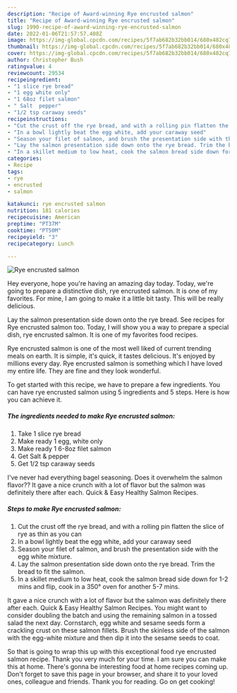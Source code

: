 ```yaml
---
description: "Recipe of Award-winning Rye encrusted salmon"
title: "Recipe of Award-winning Rye encrusted salmon"
slug: 1990-recipe-of-award-winning-rye-encrusted-salmon
date: 2022-01-06T21:57:57.408Z
image: https://img-global.cpcdn.com/recipes/5f7ab682b32bb014/680x482cq70/rye-encrusted-salmon-recipe-main-photo.jpg
thumbnail: https://img-global.cpcdn.com/recipes/5f7ab682b32bb014/680x482cq70/rye-encrusted-salmon-recipe-main-photo.jpg
cover: https://img-global.cpcdn.com/recipes/5f7ab682b32bb014/680x482cq70/rye-encrusted-salmon-recipe-main-photo.jpg
author: Christopher Bush
ratingvalue: 4
reviewcount: 29534
recipeingredient:
- "1 slice rye bread"
- "1 egg white only"
- "1 68oz filet salmon"
- " Salt  pepper"
- "1/2 tsp caraway seeds"
recipeinstructions:
- "Cut the crust off the rye bread, and with a rolling pin flatten the slice of rye as thin as you can"
- "In a bowl lightly beat the egg white, add your caraway seed"
- "Season your filet of salmon, and brush the presentation side with the egg white mixture."
- "Lay the salmon presentation side down onto the rye bread. Trim the bread to fit the salmon."
- "In a skillet medium to low heat, cook the salmon bread side down for 1-2 mins and flip, cook in a 350° oven for another 5-7 mins."
categories:
- Recipe
tags:
- rye
- encrusted
- salmon

katakunci: rye encrusted salmon 
nutrition: 181 calories
recipecuisine: American
preptime: "PT37M"
cooktime: "PT50M"
recipeyield: "3"
recipecategory: Lunch

---
```



![Rye encrusted salmon](https://img-global.cpcdn.com/recipes/5f7ab682b32bb014/680x482cq70/rye-encrusted-salmon-recipe-main-photo.jpg)

Hey everyone, hope you're having an amazing day today. Today, we're going to prepare a distinctive dish, rye encrusted salmon. It is one of my favorites. For mine, I am going to make it a little bit tasty. This will be really delicious.

Lay the salmon presentation side down onto the rye bread. See recipes for Rye encrusted salmon too. Today, I will show you a way to prepare a special dish, rye encrusted salmon. It is one of my favorites food recipes.

Rye encrusted salmon is one of the most well liked of current trending meals on earth. It is simple, it's quick, it tastes delicious. It's enjoyed by millions every day. Rye encrusted salmon is something which I have loved my entire life. They are fine and they look wonderful.


To get started with this recipe, we have to prepare a few ingredients. You can have rye encrusted salmon using 5 ingredients and 5 steps. Here is how you can achieve it.

<!--inarticleads1-->

##### The ingredients needed to make Rye encrusted salmon:

1. Take 1 slice rye bread
1. Make ready 1 egg, white only
1. Make ready 1 6-8oz filet salmon
1. Get  Salt &amp; pepper
1. Get 1/2 tsp caraway seeds


I&#39;ve never had everything bagel seasoning. Does it overwhelm the salmon flavor?? It gave a nice crunch with a lot of flavor but the salmon was definitely there after each. Quick &amp; Easy Healthy Salmon Recipes. 

<!--inarticleads2-->

##### Steps to make Rye encrusted salmon:

1. Cut the crust off the rye bread, and with a rolling pin flatten the slice of rye as thin as you can
1. In a bowl lightly beat the egg white, add your caraway seed
1. Season your filet of salmon, and brush the presentation side with the egg white mixture.
1. Lay the salmon presentation side down onto the rye bread. Trim the bread to fit the salmon.
1. In a skillet medium to low heat, cook the salmon bread side down for 1-2 mins and flip, cook in a 350° oven for another 5-7 mins.


It gave a nice crunch with a lot of flavor but the salmon was definitely there after each. Quick &amp; Easy Healthy Salmon Recipes. You might want to consider doubling the batch and using the remaining salmon in a tossed salad the next day. Cornstarch, egg white and sesame seeds form a crackling crust on these salmon fillets. Brush the skinless side of the salmon with the egg-white mixture and then dip it into the sesame seeds to coat. 

So that is going to wrap this up with this exceptional food rye encrusted salmon recipe. Thank you very much for your time. I am sure you can make this at home. There's gonna be interesting food at home recipes coming up. Don't forget to save this page in your browser, and share it to your loved ones, colleague and friends. Thank you for reading. Go on get cooking!
